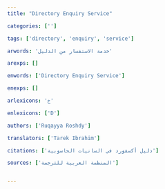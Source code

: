 ```yaml
---
title: "Directory Enquiry Service"

categories: ['']

tags: ['directory', 'enquiry', 'service']

arwords: 'خدمة الاستفسار من الدليل'

arexps: []

enwords: ['Directory Enquiry Service']

enexps: []

arlexicons: 'خ'

enlexicons: ['D']

authors: ['Ruqayya Roshdy']

translators: ['Tarek Ibrahim']

citations: ['دليل أكسفورد في السانيات الحاسوبية']

sources: ['المنظمة العربية للترجمة']


---
```

